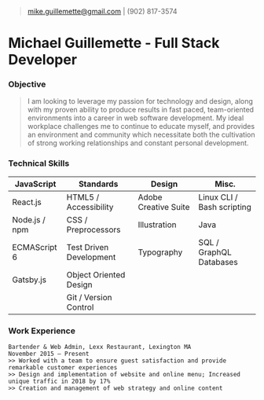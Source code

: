 > [mike.guillemette@gmail.com](mailto:mike.guillemette@gmail.com) | (902) 817-3574
# Michael Guillemette - Full Stack Developer

### Objective
>I am looking to leverage my passion for technology and design, along with my proven ability to produce results in fast paced, team-oriented environments into a career in web software development. 
>My ideal workplace challenges me to continue to educate myself, and provides an environment and community which necessitate both the cultivation of strong working relationships and constant personal development.

### Technical Skills
| JavaScript    | Standards               | Design               | Misc.                      |
| ------------- | ----------------------- | -------------------- | -------------------------- |
| React.js      | HTML5 / Accessibility   | Adobe Creative Suite | Linux CLI / Bash scripting |
| Node.js / npm | CSS / Preprocessors     | Illustration         | Java                       |
| ECMAScript 6  | Test Driven Development | Typography           | SQL / GraphQL Databases    |
| Gatsby.js     | Object Oriented Design  |                      |                            |
|               | Git / Version Control   |                      |                            |

### Work Experience
    Bartender & Web Admin, Lexx Restaurant, Lexington MA
    November 2015 – Present
    >> Worked with a team to ensure guest satisfaction and provide remarkable customer experiences
    >> Design and implementation of website and online menu; Increased unique traffic in 2018 by 17%
    >> Creation and management of web strategy and online content
